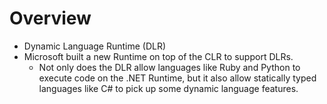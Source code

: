 # Overview

* Dynamic Language Runtime (DLR)
* Microsoft built a new Runtime on top of the CLR to support DLRs. 
    * Not only does the DLR allow languages like Ruby and Python to execute code on the .NET Runtime, but it also allow statically typed languages like C# to pick up some dynamic language features.
